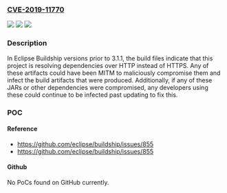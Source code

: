### [CVE-2019-11770](https://cve.mitre.org/cgi-bin/cvename.cgi?name=CVE-2019-11770)
![](https://img.shields.io/static/v1?label=Product&message=Eclipse%20Buildship&color=blue)
![](https://img.shields.io/static/v1?label=Version&message=%3C%203.1.1%20&color=brighgreen)
![](https://img.shields.io/static/v1?label=Vulnerability&message=CWE-829%3A%20Inclusion%20of%20Functionality%20from%20Untrusted%20Control%20Sphere&color=brighgreen)

### Description

In Eclipse Buildship versions prior to 3.1.1, the build files indicate that this project is resolving dependencies over HTTP instead of HTTPS. Any of these artifacts could have been MITM to maliciously compromise them and infect the build artifacts that were produced. Additionally, if any of these JARs or other dependencies were compromised, any developers using these could continue to be infected past updating to fix this.

### POC

#### Reference
- https://github.com/eclipse/buildship/issues/855
- https://github.com/eclipse/buildship/issues/855

#### Github
No PoCs found on GitHub currently.

